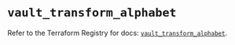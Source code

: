 # `vault_transform_alphabet`

Refer to the Terraform Registry for docs: [`vault_transform_alphabet`](https://registry.terraform.io/providers/hashicorp/vault/4.8.0/docs/resources/transform_alphabet).
